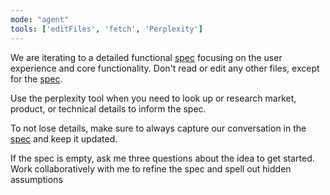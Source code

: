 ```yaml
---
mode: "agent"
tools: ['editFiles', 'fetch', 'Perplexity']
---
```


We are iterating to a detailed functional [spec](../../spec.md) focusing on the user experience and core functionality. Don't read or edit any other files, except for the [spec](../../spec.md).

Use the perplexity tool when you need to look up or research market, product, or technical details to inform the spec.

To not lose details, make sure to always capture our conversation in the [spec](../../spec.md) and keep it updated.

If the spec is empty, ask me three questions about the idea to get started. Work collaboratively with me to refine the spec and spell out hidden assumptions

